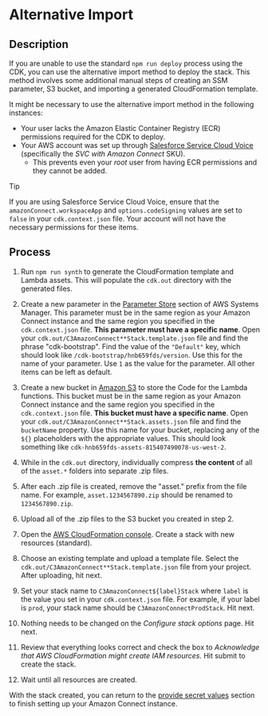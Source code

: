 # Alternative Import

## Description

If you are unable to use the standard `npm run deploy` process using the CDK, you can use the alternative import method to deploy the stack. This method involves some additional manual steps of creating an SSM parameter, S3 bucket, and importing a generated CloudFormation template.

It might be necessary to use the alternative import method in the following instances:

- Your user lacks the Amazon Elastic Container Registry (ECR) permissions required for the CDK to deploy.
- Your AWS account was set up through [Salesforce Service Cloud Voice](https://trailhead.salesforce.com/content/learn/modules/service-cloud-voice/service-voice-learn) (specifically the _SVC with Amazon Connect_ SKU).
  - This prevents even your _root_ user from having ECR permissions and they cannot be added.

> [!TIP]
> If you are using Salesforce Service Cloud Voice, ensure that the `amazonConnect.workspaceApp` and `options.codeSigning` values are set to `false` in your `cdk.context.json` file. Your account will not have the necessary permissions for these items.

## Process

1. Run `npm run synth` to generate the CloudFormation template and Lambda assets. This will populate the `cdk.out` directory with the generated files.

2. Create a new parameter in the [Parameter Store](https://console.aws.amazon.com/systems-manager/parameters) section of AWS Systems Manager. This parameter must be in the same region as your Amazon Connect instance and the same region you specified in the `cdk.context.json` file. **This parameter must have a specific name**. Open your `cdk.out/C3AmazonConnect**Stack.template.json` file and find the phrase "cdk-bootstrap". Find the value of the `"Default"` key, which should look like `/cdk-bootstrap/hnb659fds/version`. Use this for the name of your parameter. Use `1` as the value for the parameter. All other items can be left as default.

3. Create a new bucket in [Amazon S3](https://console.aws.amazon.com/s3) to store the Code for the Lambda functions. This bucket must be in the same region as your Amazon Connect instance and the same region you specified in the `cdk.context.json` file. **This bucket must have a specific name**. Open your `cdk.out/C3AmazonConnect**Stack.assets.json` file and find the `bucketName` property. Use this name for your bucket, replacing any of the `${}` placeholders with the appropriate values. This should look something like `cdk-hnb659fds-assets-815407490078-us-west-2`.

4. While in the `cdk.out` directory, individually compress **the content** of all of the `asset.*` folders into separate .zip files.

5. After each .zip file is created, remove the "asset." prefix from the file name. For example, `asset.1234567890.zip` should be renamed to `1234567890.zip`.

6. Upload all of the .zip files to the S3 bucket you created in step 2.

7. Open the [AWS CloudFormation console](https://console.aws.amazon.com/cloudformation). Create a stack with new resources (standard).

8. Choose an existing template and upload a template file. Select the `cdk.out/C3AmazonConnect**Stack.template.json` file from your project. After uploading, hit next.

9. Set your stack name to `C3AmazonConnect${label}Stack` where `label` is the value you set in your `cdk.context.json` file. For example, if your label is `prod`, your stack name should be `C3AmazonConnectProdStack`. Hit next.

10. Nothing needs to be changed on the _Configure stack options_ page. Hit next.

11. Review that everything looks correct and check the box to _Acknowledge that AWS CloudFormation might create IAM resources._ Hit submit to create the stack.

12. Wait until all resources are created.

With the stack created, you can return to the [provide secret values](./GETTING-STARTED.md#provide-secret-values) section to finish setting up your Amazon Connect instance.

